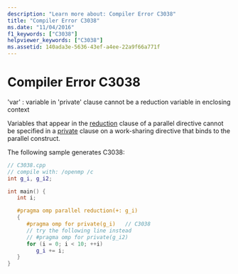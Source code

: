 ```yaml
---
description: "Learn more about: Compiler Error C3038"
title: "Compiler Error C3038"
ms.date: "11/04/2016"
f1_keywords: ["C3038"]
helpviewer_keywords: ["C3038"]
ms.assetid: 140ada3e-5636-43ef-a4ee-22a9f66a771f
---
```

# Compiler Error C3038

'var' : variable in 'private' clause cannot be a reduction variable in enclosing context

Variables that appear in the [reduction](../../parallel/openmp/reference/openmp-clauses.md#reduction) clause of a parallel directive cannot be specified in a [private](../../parallel/openmp/reference/openmp-clauses.md#private-openmp) clause on a work-sharing directive that binds to the parallel construct.

The following sample generates C3038:

```cpp
// C3038.cpp
// compile with: /openmp /c
int g_i, g_i2;

int main() {
   int i;

   #pragma omp parallel reduction(+: g_i)
   {
      #pragma omp for private(g_i)   // C3038
      // try the following line instead
      // #pragma omp for private(g_i2)
      for (i = 0; i < 10; ++i)
         g_i += i;
   }
}
```
